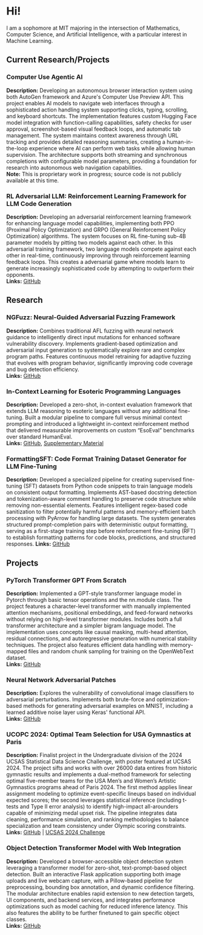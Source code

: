 # Hi!

I am a sophomore at MIT majoring in the intersection of Mathematics, Computer Science, and Artificial Intelligence, with a particular interest in Machine Learning.

## Current Research/Projects

### Computer Use Agentic AI
**Description:** Developing an autonomous browser interaction system using both AutoGen framework and Azure's Computer Use Preview API. This project enables AI models to navigate web interfaces through a sophisticated action handling system supporting clicks, typing, scrolling, and keyboard shortcuts. The implementation features custom Hugging Face model integration with function-calling capabilities, safety checks for user approval, screenshot-based visual feedback loops, and automatic tab management. The system maintains context awareness through URL tracking and provides detailed reasoning summaries, creating a human-in-the-loop experience where AI can perform web tasks while allowing human supervision. The architecture supports both streaming and synchronous completions with configurable model parameters, providing a foundation for research into autonomous web navigation capabilities.  
**Note:** This is proprietary work in progress; source code is not publicly available at this time.

### RL Adversarial LLM: Reinforcement Learning Framework for LLM Code Generation 
**Description:** Developing an adversarial reinforcement learning framework for enhancing language model capabilities, implementing both PPO (Proximal Policy Optimization) and GRPO (General Reinforcement Policy Optimization) algorithms. The system focuses on RL fine-tuning sub-4B parameter models by pitting two models against each other. In this adversarial training framework, two language models compete against each other in real-time, continuously improving through reinforcement learning feedback loops. This creates a adversarial game where models learn to generate increasingly sophisticated code by attempting to outperform their opponents.  
**Links:** [GitHub](https://github.com/mrzwang/rl-adversarial-llm)

## Research

### NGFuzz: Neural-Guided Adversarial Fuzzing Framework  
**Description:** Combines traditional AFL fuzzing with neural network guidance to intelligently direct input mutations for enhanced software vulnerability discovery. Implements gradient-based optimization and adversarial input generation to systematically explore rare and complex program paths. Features continuous model retraining for adaptive fuzzing that evolves with program behavior, significantly improving code coverage and bug detection efficiency.  
**Links:** [GitHub](https://github.com/mrzwang/ngfuzz)

### In-Context Learning for Esoteric Programming Languages  
**Description:** Developed a zero-shot, in-context evaluation framework that extends LLM reasoning to esoteric languages without any additional fine-tuning. Built a modular pipeline to compare full versus minimal context prompting and introduced a lightweight in-context reinforcement method that delivered measurable improvements on custom “EsoEval” benchmarks over standard HumanEval.  
**Links:** [GitHub](https://github.com/mrzwang/In-Context-Learning-for-Esoteric-Programming-Languages), [Supplementary Material](https://github.com/mrzwang/LLM-potential_reward_hacking_examples) 

### FormattingSFT: Code Format Training Dataset Generator for LLM Fine-Tuning
**Description:** Developed a specialized pipeline for creating supervised fine-tuning (SFT) datasets from Python code snippets to train language models on consistent output formatting. Implements AST-based docstring detection and tokenization-aware comment handling to preserve code structure while removing non-essential elements. Features intelligent regex-based code sanitization to filter potentially harmful patterns and memory-efficient batch processing with PyArrow for handling large datasets. The system generates structured prompt-completion pairs with deterministic output formatting, serving as a first-stage training step before reinforcement fine-tuning (RFT) to establish formatting patterns for code blocks, predictions, and structured responses.
**Links:** [GitHub](https://github.com/mrzwang/FormattingSFT)

## Projects
### PyTorch Transformer GPT From Scratch
**Description:** Implemented a GPT-style transformer language model in Pytorch through basic tensor operations and the nn.module class. The project features a character-level transformer with manually implemented attention mechanisms, positional embeddings, and feed-forward networks without relying on high-level transformer modules. Includes both a full transformer architecture and a simpler bigram language model. The implementation uses concepts like causal masking, multi-head attention, residual connections, and autoregressive generation with numerical stability techniques. The project also features efficient data handling with memory-mapped files and random chunk sampling for training on the OpenWebText dataset.  
**Links:** [GitHub](https://github.com/mrzwang/PytorchTransformerGPT)

### Neural Network Adversarial Patches
**Description:** Explores the vulnerability of convolutional image classifiers to adversarial perturbations. Implements both brute-force and optimization-based methods for generating adversarial examples on MNIST, including a learned additive noise layer using Keras' functional API.  
**Links:** [GitHub](https://github.com/mrzwang/Neural-Network-Adversarial-Patches)

### UCOPC 2024: Optimal Team Selection for USA Gymnastics at Paris  
**Description:** Finalist project in the Undergraduate division of the 2024 UCSAS Statistical Data Science Challenge, with poster featured at UCSAS 2024. The project sifts and works with over 26000 data entires from historic gymnastic results and implements a dual-method framework for selecting optimal five-member teams for the USA Men’s and Women’s Artistic Gymnastics programs ahead of Paris 2024. The first method applies linear assignment modeling to optimize event-specific lineups based on individual expected scores; the second leverages statistical inference (including t-tests and Type II error analysis) to identify high-impact all-arounders capable of minimizing medal upset risk. The pipeline integrates data cleaning, performance simulation, and ranking methodologies to balance specialization and team consistency under Olympic scoring constraints.
**Links:** [GitHub](https://github.com/mrzwang/UCOPC2024) | [UCSAS 2024 Challenge](https://statds.org/events/ucsas2024/challenge.html)  

### Object Detection Transformer Model with Web Integration
**Description:** Developed a browser-accessible object detection system leveraging a transformer model for zero-shot, text-prompt-based object detection. Built an interactive Flask application supporting both image uploads and live webcam capture, with a Pillow-based pipeline for preprocessing, bounding box annotation, and dynamic confidence filtering. The modular architecture enables rapid extension to new detection targets, UI components, and backend services, and integrates performance optimizations such as model caching for reduced inference latency. This also features the ability to be further finetuned to gain specific object classes.  
**Links:** [GitHub](https://github.com/dthxe/obj-detection-transformer)


